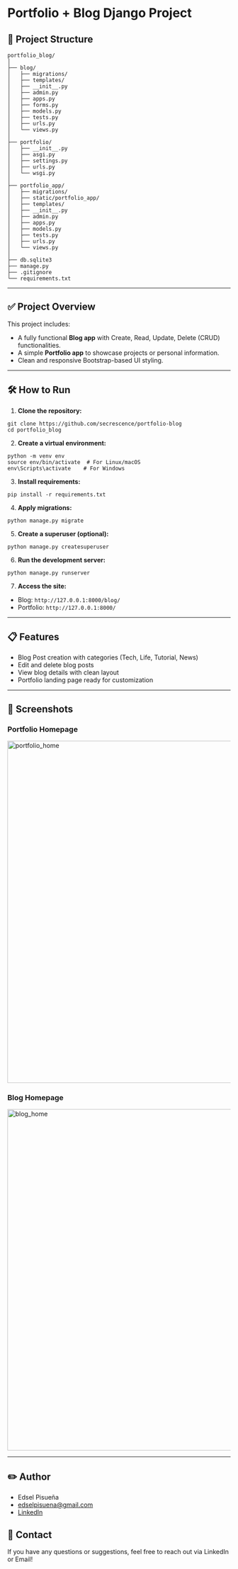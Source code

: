 # Portfolio + Blog Django Project

## 📁 Project Structure

```
portfolio_blog/
│
├── blog/
│   ├── migrations/
│   ├── templates/
│   ├── __init__.py
│   ├── admin.py
│   ├── apps.py
│   ├── forms.py
│   ├── models.py
│   ├── tests.py
│   ├── urls.py
│   └── views.py
│
├── portfolio/
│   ├── __init__.py
│   ├── asgi.py
│   ├── settings.py
│   ├── urls.py
│   └── wsgi.py
│
├── portfolio_app/
│   ├── migrations/
│   ├── static/portfolio_app/
│   ├── templates/
│   ├── __init__.py
│   ├── admin.py
│   ├── apps.py
│   ├── models.py
│   ├── tests.py
│   ├── urls.py
│   └── views.py
│
├── db.sqlite3
├── manage.py
├── .gitignore
└── requirements.txt
```

---

## ✅ Project Overview
This project includes:
- A fully functional **Blog app** with Create, Read, Update, Delete (CRUD) functionalities.
- A simple **Portfolio app** to showcase projects or personal information.
- Clean and responsive Bootstrap-based UI styling.

---

## 🛠 How to Run

1. **Clone the repository:**
```
git clone https://github.com/secrescence/portfolio-blog
cd portfolio_blog
```

2. **Create a virtual environment:**
```
python -m venv env
source env/bin/activate  # For Linux/macOS
env\Scripts\activate    # For Windows
```

3. **Install requirements:**
```
pip install -r requirements.txt
```

4. **Apply migrations:**
```
python manage.py migrate
```

5. **Create a superuser (optional):**
```
python manage.py createsuperuser
```

6. **Run the development server:**
```
python manage.py runserver
```

7. **Access the site:**
- Blog: `http://127.0.0.1:8000/blog/`
- Portfolio: `http://127.0.0.1:8000/`

---

## 📋 Features
- Blog Post creation with categories (Tech, Life, Tutorial, News)
- Edit and delete blog posts
- View blog details with clean layout
- Portfolio landing page ready for customization

---

## 📸 Screenshots

### Portfolio Homepage
<img width="773" alt="portfolio_home" src="https://github.com/user-attachments/assets/614d12da-0530-498c-be09-dc2e661285dd" />

### Blog Homepage
<img width="771" alt="blog_home" src="https://github.com/user-attachments/assets/87e1e819-5f40-4afa-9199-9ef674c85e72" />

---

## ✏️ Author
- Edsel Pisueña
- edselpisuena@gmail.com
- [LinkedIn](https://www.linkedin.com/in/edselpisue%C3%B1a/)

## 📧 Contact
If you have any questions or suggestions, feel free to reach out via LinkedIn or Email!
